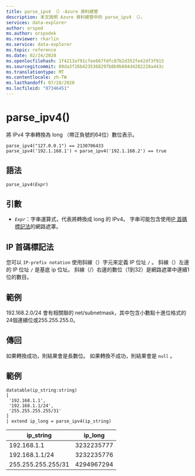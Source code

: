 ```yaml
---
title: parse_ipv4 （）-Azure 資料總管
description: 本文說明 Azure 資料總管中的 parse_ipv4 （）。
services: data-explorer
author: orspod
ms.author: orspodek
ms.reviewer: rkarlin
ms.service: data-explorer
ms.topic: reference
ms.date: 02/24/2020
ms.openlocfilehash: 1f4213af91cfee667fdfc87b2d352fe42df3f915
ms.sourcegitcommit: 09da3f26b4235368297b8b9b604d4282228a443c
ms.translationtype: MT
ms.contentlocale: zh-TW
ms.lasthandoff: 07/28/2020
ms.locfileid: "87346451"
---
```

# <a name="parse_ipv4"></a>parse_ipv4()

將 IPv4 字串轉換為 long （帶正負號的64位）數位表示。

```kusto
parse_ipv4("127.0.0.1") == 2130706433
parse_ipv4('192.1.168.1') < parse_ipv4('192.1.168.2') == true
```

## <a name="syntax"></a>語法

`parse_ipv4(`*`Expr`*`)`

## <a name="arguments"></a>引數

* *`Expr`*：字串運算式，代表將轉換成 long 的 IPv4。 字串可能包含使用[IP 首碼標記法](#ip-prefix-notation)的網路遮罩。

## <a name="ip-prefix-notation"></a>IP 首碼標記法

您可以 `IP-prefix notation` 使用斜線（）字元來定義 IP 位址 `/` 。
斜線（）左邊的 IP 位址 `/` 是基底 ip 位址。 斜線（/）右邊的數位（1到32）是網路遮罩中連續1位的數目。

## <a name="example"></a>範例

192.168.2.0/24 會有相關聯的 net/subnetmask，其中包含小數點十進位格式的24個連續位或255.255.255.0。

## <a name="returns"></a>傳回

如果轉換成功，則結果會是長數位。
如果轉換不成功，則結果會是 `null` 。
 
## <a name="example"></a>範例

<!-- csl: https://help.kusto.windows.net/Samples -->
```kusto
datatable(ip_string:string)
[
 '192.168.1.1',
 '192.168.1.1/24',
 '255.255.255.255/31'
]
| extend ip_long = parse_ipv4(ip_string)
```

|ip_string|ip_long|
|---|---|
|192.168.1.1|3232235777|
|192.168.1.1/24|3232235776|
|255.255.255.255/31|4294967294|
